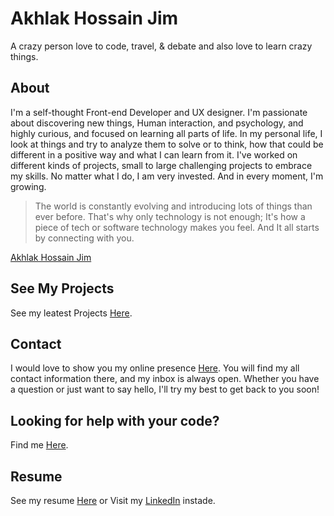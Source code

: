# Akhlak Hossain Jim

A crazy person love to code, travel, & debate and also love to learn crazy things.

## About

I'm a self-thought Front-end Developer and UX designer. I'm passionate about discovering new things, Human interaction, and psychology, and highly curious, and focused on learning all parts of life. In my personal life, I look at things and try to analyze them to solve or to think, how that could be different in a positive way and what I can learn from it. I've worked on different kinds of projects, small to large challenging projects to embrace my skills. No matter what I do, I am very invested. And in every moment, I'm growing.


>The world is constantly evolving and introducing lots of things than ever before. That's why only technology is not enough; It's how a piece of tech or software technology makes you feel. And It all starts by connecting with you.

[Akhlak Hossain Jim](https://ah-jim-seed.web.app/)

## See My Projects 

See my leatest Projects [Here](https://ah-jim-seed.web.app/).

## Contact

I would love to show you my online presence [Here](http://akhlak-hossain-jim.github.io/).
You will find my all contact information there, and my inbox is always open. Whether you have a question or just want to say hello, I'll try my best to get back to you soon!

## Looking for help with your code?
Find me [Here](http://akhlak-hossain-jim.github.io/).

## Resume

See my resume [Here](https://ah-jim-seed.web.app/pdf/resume.pdf)
or Visit my [LinkedIn](https://www.linkedin.com/in/akhlakhossainjim/) instade.
